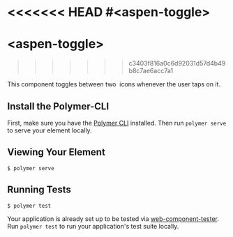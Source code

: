 <<<<<<< HEAD
#<aspen-toggle\>
=======
# <aspen-toggle\>
>>>>>>> c3403f816a0c6d92031d57d4b49b8c7ae6acc7a1

This component toggles between two  icons whenever the user taps on it. 

## Install the Polymer-CLI

First, make sure you have the [Polymer CLI](https://www.npmjs.com/package/polymer-cli) installed. Then run `polymer serve` to serve your element locally.

## Viewing Your Element

```
$ polymer serve
```

## Running Tests

```
$ polymer test
```

Your application is already set up to be tested via [web-component-tester](https://github.com/Polymer/web-component-tester). Run `polymer test` to run your application's test suite locally.
